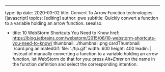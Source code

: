 ---
type: tip
date: 2020-03-02
title: Convert To Arrow Function
technologies: [javascript]
topics: [editing]
author: pwe
subtitle: Quickly convert a function to a variable holding an arrow function.
seealso:
- title: 10 WebStorm Shortcuts You Need to Know
  href: https://blog.jetbrains.com/webstorm/2015/06/10-webstorm-shortcuts-you-need-to-know/
thumbnail: ./thumbnail.png
cardThumbnail: ./card.png
animatedGif:
  file: './tip.gif'
  width: 600
  height: 400
leadin: |
  Instead of manually converting a function to a variable holding an arrow function, let WebStorm 
  do that for you: press *Alt+Enter* on the name in the function definition and select the 
  corresponding intention.
